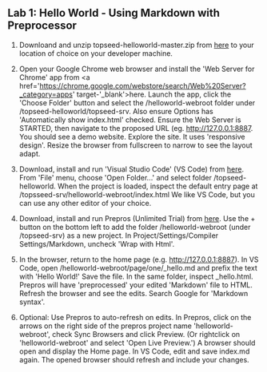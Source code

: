 ## Lab 1: Hello World - Using Markdown with Preprocessor

1. Downloand and unzip topseed-helloworld-master.zip from <a href='https://github.com/topseed/topseed-helloworld' target='_blank'>here</a> to your location of choice on your developer machine.

2. Open your Google Chrome web browser and install the 'Web Server for Chrome' app from <a href='https://chrome.google.com/webstore/search/Web%20Server?_category=apps' target-'_blank'>here</a>. Launch the app, click the 'Choose Folder' button and select the /helloworld-webroot folder under /topseed-helloworld/topseed-srv. Also ensure Options has 'Automatically show index.html' checked. Ensure the Web Server is STARTED, then navigate to the proposed URL (eg. <a href='http://127.0.0.1:8887' target='_blank'>http://127.0.0.1:8887</a>. You should see a demo website. Explore the site. It uses 'responsive design'. Resize the browser from fullscreen to narrow to see the layout adapt. 

3. Download, install and run 'Visual Studio Code' (VS Code) from <a href='https://code.visualstudio.com/download' target='_blank'>here</a>. From 'File' menu, choose 'Open Folder...' and select folder /topseed-helloworld. When the project is loaded, inspect the default entry page at /topsseed-srv/helloworld-webroot/index.html We like VS Code, but you can use any other editor of your choice.

4. Download, install and run Prepros (Unlimited Trial) from <a href='https://prepros.io/downloads' target='_blank'>here</a>. Use the + button on the bottom left to add the folder /helloworld-webroot (under /topseed-srv) as a new project. In Project/Settings/Compiler Settings/Markdown, uncheck 'Wrap with Html'. 

5. In the browser, return to the home page (e.g. <a href='http://127.0.0.1:8887' target='_blank'>http://127.0.0.1:8887</a>). In VS Code, open /helloworld-webroot/page/one/_hello.md and prefix the text with 'Hello World!' Save the file. In the same folder, inspect _hello.html. Prepros will have 'preprocessed' your edited 'Markdown' file to HTML. Refresh the browser and see the edits. Search Google for 'Markdown syntax'. 

6. Optional: Use Prepros to auto-refresh on edits. In Prepros, click on the arrows on the right side of the prepros project name 'helloworld-webroot', check Sync Browsers and click Preview. (Or rightclick on 'helloworld-webroot' and select 'Open Live Preview.') A browser should open and display the Home page. In VS Code, edit and save index.md again. The opened browser should refresh and include your changes.
